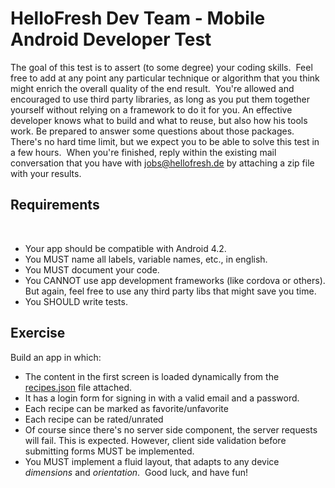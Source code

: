 # HelloFresh Dev Team - Mobile Android Developer Test

The goal of this test is to assert (to some degree) your coding skills.
​
Feel free to add at any point any particular technique or algorithm that you think might enrich the overall quality of the end result.
​
You're allowed and encouraged to use third party libraries, as long as you put them together yourself without relying on a framework to do it for you. An effective developer knows what to build and what to reuse, but also how his tools work. Be prepared to answer some questions about those packages.
​
There's no hard time limit, but we expect you to be able to solve this test in a few hours.
​
When you're finished, reply within the existing mail conversation that you have with jobs@hellofresh.de by attaching a zip file with your results.
​
​
## Requirements
​
* Your app should be compatible with Android 4.2.
​
* You MUST name all labels, variable names, etc., in english.
​
* You MUST document your code.
​
* You CANNOT use app development frameworks (like cordova or others). But again, feel free to use any third party libs that might save you time.
​
* You SHOULD write tests.
​
​
## Exercise

Build an app in which:
​
* The content in the first screen is loaded dynamically from the [recipes.json](recipes.json) file attached.
​
* It has a login form for signing in with a valid email and a password.
​
* Each recipe can be marked as favorite/unfavorite
​
* Each recipe can be rated/unrated
​
* Of course since there's no server side component, the server requests will fail. This is expected.
However, client side validation before submitting forms MUST be implemented.
​
* You MUST implement a fluid layout, that adapts to any device _dimensions_ and _orientation_.
​
Good luck, and have fun!
